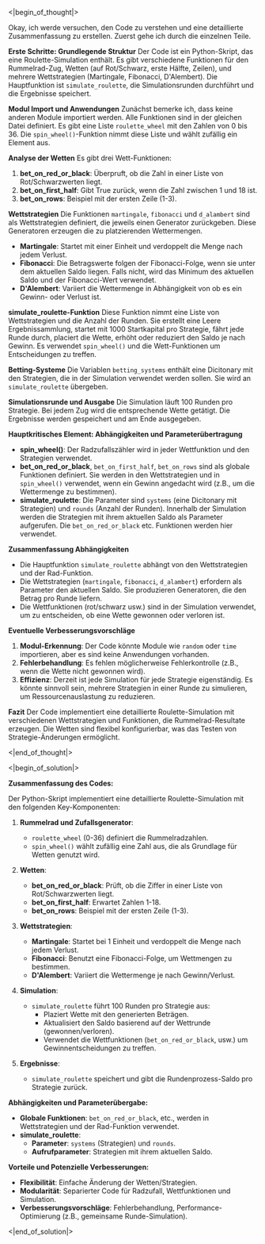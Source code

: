 <|begin_of_thought|>

Okay, ich werde versuchen, den Code zu verstehen und eine detaillierte Zusammenfassung zu erstellen. Zuerst gehe ich durch die einzelnen Teile.

**Erste Schritte: Grundlegende Struktur**
Der Code ist ein Python-Skript, das eine Roulette-Simulation enthält. Es gibt verschiedene Funktionen für den Rummelrad-Zug, Wetten (auf Rot/Schwarz, erste Hälfte, Zeilen), und mehrere Wettstrategien (Martingale, Fibonacci, D'Alembert). Die Hauptfunktion ist `simulate_roulette`, die Simulationsrunden durchführt und die Ergebnisse speichert.

**Modul Import und Anwendungen**
Zunächst bemerke ich, dass keine anderen Module importiert werden. Alle Funktionen sind in der gleichen Datei definiert. Es gibt eine Liste `roulette_wheel` mit den Zahlen von 0 bis 36. Die `spin_wheel()`-Funktion nimmt diese Liste und wählt zufällig ein Element aus.

**Analyse der Wetten**
Es gibt drei Wett-Funktionen:
1. **bet_on_red_or_black**: Überpruft, ob die Zahl in einer Liste von Rot/Schwarzwerten liegt.
2. **bet_on_first_half**: Gibt True zurück, wenn die Zahl zwischen 1 und 18 ist.
3. **bet_on_rows**: Beispiel mit der ersten Zeile (1-3).

**Wettstrategien**
Die Funktionen `martingale`, `fibonacci` und `d_alambert` sind als Wettstrategien definiert, die jeweils einen Generator zurückgeben. Diese Generatoren erzeugen die zu platzierenden Wettermengen.

- **Martingale**: Startet mit einer Einheit und verdoppelt die Menge nach jedem Verlust.
- **Fibonacci**: Die Betragswerte folgen der Fibonacci-Folge, wenn sie unter dem aktuellen Saldo liegen. Falls nicht, wird das Minimum des aktuellen Saldo und der Fibonacci-Wert verwendet.
- **D'Alembert**: Variiert die Wettermenge in Abhängigkeit von ob es ein Gewinn- oder Verlust ist.

**simulate_roulette-Funktion**
Diese Funktion nimmt eine Liste von Wettstrategien und die Anzahl der Runden. Sie erstellt eine Leere Ergebnissammlung, startet mit 1000 Startkapital pro Strategie, fährt jede Runde durch, placiert die Wette, erhöht oder reduziert den Saldo je nach Gewinn. Es verwendet `spin_wheel()` und die Wett-Funktionen um Entscheidungen zu treffen.

**Betting-Systeme**
Die Variablen `betting_systems` enthält eine Dicitonary mit den Strategien, die in der Simulation verwendet werden sollen. Sie wird an `simulate_roulette` übergeben.

**Simulationsrunde und Ausgabe**
Die Simulation läuft 100 Runden pro Strategie. Bei jedem Zug wird die entsprechende Wette getätigt. Die Ergebnisse werden gespeichert und am Ende ausgegeben.

**Hauptkritisches Element: Abhängigkeiten und Parameterübertragung**
- **spin_wheel()**: Der Radzufallszähler wird in jeder Wettfunktion und den Strategien verwendet.
- **bet_on_red_or_black**, `bet_on_first_half`, `bet_on_rows` sind als globale Funktionen definiert. Sie werden in den Wettstrategien und in `spin_wheel()` verwendet, wenn ein Gewinn angedacht wird (z.B., um die Wettermenge zu bestimmen).
- **simulate_roulette**: Die Parameter sind `systems` (eine Dicitonary mit Strategien) und `rounds` (Anzahl der Runden). Innerhalb der Simulation werden die Strategien mit ihrem aktuellen Saldo als Parameter aufgerufen. Die `bet_on_red_or_black` etc. Funktionen werden hier verwendet.

**Zusammenfassung Abhängigkeiten**
- Die Hauptfunktion `simulate_roulette` abhängt von den Wettstrategien und der Rad-Funktion.
- Die Wettstrategien (`martingale`, `fibonacci`, `d_alambert`) erfordern als Parameter den aktuellen Saldo. Sie produzieren Generatoren, die den Betrag pro Runde liefern.
- Die Wettfunktionen (rot/schwarz usw.) sind in der Simulation verwendet, um zu entscheiden, ob eine Wette gewonnen oder verloren ist.

**Eventuelle Verbesserungsvorschläge**
1. **Modul-Erkennung**: Der Code könnte Module wie `random` oder `time` importieren, aber es sind keine Anwendungen vorhanden.
2. **Fehlerbehandlung**: Es fehlen möglicherweise Fehlerkontrolle (z.B., wenn die Wette nicht gewonnen wird).
3. **Effizienz**: Derzeit ist jede Simulation für jede Strategie eigenständig. Es könnte sinnvoll sein, mehrere Strategien in einer Runde zu simulieren, um Ressourcenauslastung zu reduzieren.

**Fazit**
Der Code implementiert eine detaillierte Roulette-Simulation mit verschiedenen Wettstrategien und Funktionen, die Rummelrad-Resultate erzeugen. Die Wetten sind flexibel konfigurierbar, was das Testen von Strategie-Änderungen ermöglicht.

<|end_of_thought|>

<|begin_of_solution|>

**Zusammenfassung des Codes:**

Der Python-Skript implementiert eine detaillierte Roulette-Simulation mit den folgenden Key-Komponenten:

1. **Rummelrad und Zufallsgenerator**:
   - `roulette_wheel` (0-36) definiert die Rummelradzahlen.
   - `spin_wheel()` wählt zufällig eine Zahl aus, die als Grundlage für Wetten genutzt wird.

2. **Wetten**:
   - **bet_on_red_or_black**: Prüft, ob die Ziffer in einer Liste von Rot/Schwarzwerten liegt.
   - **bet_on_first_half**: Erwartet Zahlen 1-18.
   - **bet_on_rows**: Beispiel mit der ersten Zeile (1-3).

3. **Wettstrategien**:
   - **Martingale**: Startet bei 1 Einheit und verdoppelt die Menge nach jedem Verlust.
   - **Fibonacci**: Benutzt eine Fibonacci-Folge, um Wettmengen zu bestimmen.
   - **D'Alembert**: Variiert die Wettermenge je nach Gewinn/Verlust.

4. **Simulation**:
   - `simulate_roulette` führt 100 Runden pro Strategie aus:
     - Plaziert Wette mit den generierten Beträgen.
     - Aktualisiert den Saldo basierend auf der Wettrunde (gewonnen/verloren).
     - Verwendet die Wettfunktionen (`bet_on_red_or_black`, usw.) um Gewinnentscheidungen zu treffen.

5. **Ergebnisse**:
   - `simulate_roulette` speichert und gibt die Rundenprozess-Saldo pro Strategie zurück.

**Abhängigkeiten und Parameterübergabe:**
- **Globale Funktionen**: `bet_on_red_or_black`, etc., werden in Wettstrategien und der Rad-Funktion verwendet.
- **simulate_roulette**:
  - **Parameter**: `systems` (Strategien) und `rounds`.
  - **Aufrufparameter**: Strategien mit ihrem aktuellen Saldo.

**Vorteile und Potenzielle Verbesserungen:**
- **Flexibilität**: Einfache Änderung der Wetten/Strategien.
- **Modularität**: Separierter Code für Radzufall, Wettfunktionen und Simulation.
- **Verbesserungsvorschläge**: Fehlerbehandlung, Performance-Optimierung (z.B., gemeinsame Runde-Simulation).

<|end_of_solution|>